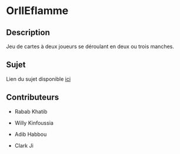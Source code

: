 # OrIIEflamme

## Description

Jeu de cartes à deux joueurs se déroulant en deux ou trois manches.

## Sujet

Lien du sujet disponible [ici](https://projet-info.pedago.ensiie.fr)

## Contributeurs

- Rabab Khatib

- Willy Kinfoussia

- Adib Habbou

- Clark Ji
